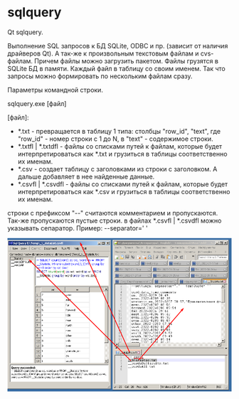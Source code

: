 # sqlquery
Qt sqlquery. 

Выполнение SQL запросов к БД SQLite, ODBC и пр. (зависит от наличия драйверов Qt). А так-же к произвольным текстовым файлам и cvs-файлам. Причем файлы можно загрузить пакетом. Файлы грузятся в SQLite БД в памяти. Каждый файл в таблицу со своим именем. Так что запросы можно формировать по нескольким файлам сразу.

Параметры командной строки.

sqlquery.exe [файл]

[файл]: 

- \*.txt - превращается в таблицу 1 типа: столбцы "row_id", "text", где "row_id" - номер строки с 1 до N, в "text" - содержимое строки.
- \*.txtfl | \*.txtdfl - файлы со списками путей к файлам, которые будет интерпретироваться как \*.txt и грузиться в таблицы соответственно их именам.
- \*.csv - создает таблицу с заголовками из строки с заголовком. А дальше добавляет в нее найденные данные.
- \*.csvfl | \*.csvdfl - файлы со списками путей к файлам, которые будет интерпретироваться как \*.csv и грузиться в таблицы соответственно их именам.

строки с префиксом "--" считаются комментарием и пропускаются.
Так-же пропускаются пустые строки.
в файлах \*.csvfl | \*.csvdfl можно указывать сепаратор. Пример: --separator=\'	\'

![screenshot](https://raw.githubusercontent.com/trdm/sqlquery/main/Doc/Screenshot_178.png)
